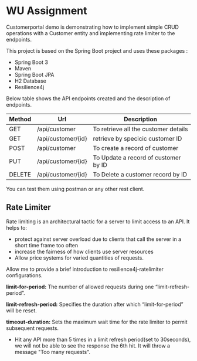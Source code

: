 


# WU Assignment

Customerportal  demo is demonstrating how to implement simple CRUD operations with a Customer entity and implementing rate limiter to the endpoints.

This project is based on the Spring Boot project and uses these packages :
- Spring Boot 3
- Maven
- Spring Boot JPA
- H2 Database
- Resilience4j

Below table shows the API endpoints created and the description of endpoints.

| Method  | Url                | Description                          |
| ------------- |--------------------|--------------------------------------|
| GET  | /api/customer      | To retrieve all the customer details |
| GET | /api/customer/{id} | retrieve by specicic customer ID     |
|POST|/api/customer| To create a record of customer       |
|PUT|/api/customer/{id}| To Update a record of customer by ID |
|DELETE|/api/customer/{id}| To Delete a customer record by ID    |
You can test them using postman or any other rest client.
## Rate Limiter

Rate limiting is an architectural tactic for a server to limit access to an API. It helps to:

- protect against server overload due to clients that call the server in a short time frame too often
- increase the fairness of how clients use server resources
- Allow price systems for varied quantities of requests.

Allow me to provide a brief introduction to resilience4j-ratelimiter configurations.

**limit-for-period:** The number of allowed requests during one “limit-refresh-period”.

**limit-refresh-period:** Specifies the duration after which “limit-for-period” will be reset.

**timeout-duration:** Sets the maximum wait time for the rate limiter to permit subsequent requests.

- Hit any API more than 5 times in a limit refresh period(set to 30seconds), we will not be able to see the response the 6th hit.
It will throw a message "Too many requests". 